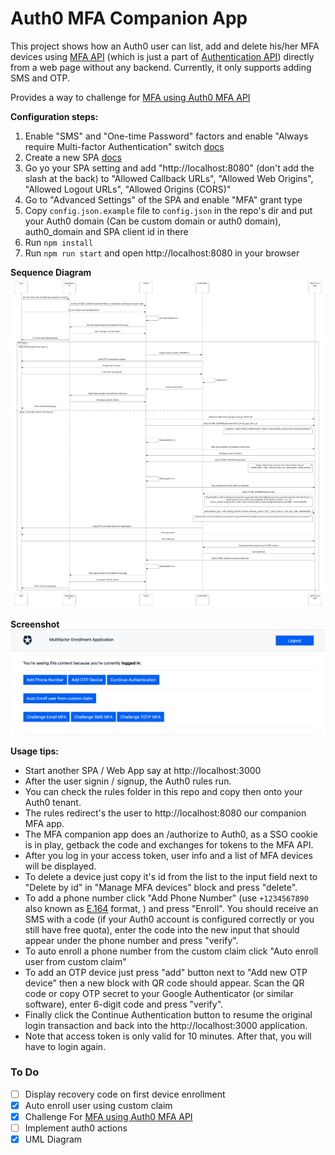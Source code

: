 # Auth0 MFA Companion App

This project shows how an Auth0 user can list, add and delete his/her MFA devices using [MFA API](https://auth0.com/docs/multifactor-authentication/api) (which is just a part of [Authentication API](https://auth0.com/docs/api/authentication#multi-factor-authentication)) directly from a web page without any backend. Currently, it only supports adding SMS and OTP.

Provides a way to challenge for [MFA using Auth0 MFA API](https://auth0.com/docs/api/authentication#multi-factor-authentication)

**Configuration steps:**

1. Enable "SMS" and "One-time Password" factors and enable "Always require Multi-factor Authentication" switch [docs](https://auth0.com/docs/multifactor-authentication#1-enable-the-factors-you-require) 
1. Create a new SPA [docs](https://auth0.com/docs/dashboard/guides/applications/register-app-spa)
1. Go yo your SPA setting and add "http://localhost:8080" (don't add the slash at the back) to "Allowed Callback URLs", "Allowed Web Origins", "Allowed Logout URLs", "Allowed Origins (CORS)"
1. Go to "Advanced Settings" of the SPA and enable "MFA" grant type
1. Copy `config.json.example` file to `config.json` in the repo's dir and put your Auth0 domain (Can be custom domain or auth0 domain), auth0_domain and SPA client id in there
1. Run `npm install`
1. Run `npm run start` and open http://localhost:8080 in your browser

**Sequence Diagram**
![Image of MFA Flow](https://github.com/vikasjayaram/auth0-mfa-enroll/blob/master/images/UML%20sequence_%20Auto%20Enroll%20MFA%20factor%20%232.jpeg)

**Screenshot**
![Image of MFA App](https://github.com/vikasjayaram/auth0-mfa-enroll/blob/master/images/screenshot-1.png)


**Usage tips:**

* Start another SPA / Web App say at http://localhost:3000
* After the user signin / signup, the Auth0 rules run.
* You can check the rules folder in this repo and copy then onto your Auth0 tenant.
* The rules redirect's the user to http://localhost:8080 our companion MFA app.
* The MFA companion app does an /authorize to Auth0, as a SSO cookie is in play, getback the code and exchanges for tokens to the MFA API.
* After you log in your access token, user info and a list of MFA devices will be displayed.
* To delete a device just copy it's id from the list to the input field next to "Delete by id" in "Manage MFA devices" block and press "delete".
* To add a phone number click "Add Phone Number" (use `+1234567890` also known as [E.164](https://support.twilio.com/hc/en-us/articles/223183008-Formatting-International-Phone-Numbers) format, ) and press "Enroll". You should receive an SMS with a code (if your Auth0 account is configured correctly or you still have free quota), enter the code into the new input that should appear under the phone number and press "verify".
* To auto enroll a phone number from the custom claim click "Auto enroll user from custom claim"
* To add an OTP device just press "add" button next to "Add new OTP device" then a new block with QR code should appear. Scan the QR code or copy OTP secret to your Google Authenticator (or similar software), enter 6-digit code and press "verify".
* Finally click the Continue Authentication button to resume the original login transaction and back into the http://localhost:3000 application.
* Note that access token is only valid for 10 minutes. After that, you will have to login again.

### To Do

- [ ] Display recovery code on first device enrollment 
- [X] Auto enroll user using custom claim
- [X] Challenge For [MFA using Auth0 MFA API](https://auth0.com/docs/api/authentication#multi-factor-authentication)
- [ ] Implement auth0 actions
- [X] UML Diagram

